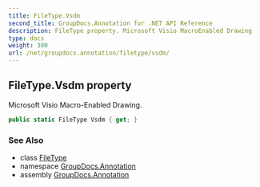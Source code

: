 ```yaml
---
title: FileType.Vsdm
second_title: GroupDocs.Annotation for .NET API Reference
description: FileType property. Microsoft Visio MacroEnabled Drawing
type: docs
weight: 300
url: /net/groupdocs.annotation/filetype/vsdm/
---
```

## FileType.Vsdm property

Microsoft Visio Macro-Enabled Drawing.

```csharp
public static FileType Vsdm { get; }
```

### See Also

* class [FileType](../)
* namespace [GroupDocs.Annotation](../../filetype/)
* assembly [GroupDocs.Annotation](../../../)


